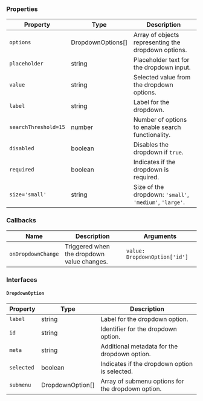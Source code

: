 ### Properties

| Property             | Type              | Description                                             |
| -------------------- | ----------------- | ------------------------------------------------------- |
| `options`            | DropdownOptions[] | Array of objects representing the dropdown options.     |
| `placeholder`        | string            | Placeholder text for the dropdown input.                |
| `value`              | string            | Selected value from the dropdown options.               |
| `label`              | string            | Label for the dropdown.                                 |
| `searchThreshold=15` | number            | Number of options to enable search functionality.       |
| `disabled`           | boolean           | Disables the dropdown if `true`.                        |
| `required`           | boolean           | Indicates if the dropdown is required.                  |
| `size='small'`       | string            | Size of the dropdown: `'small'`, `'medium'`, `'large'`. |

### Callbacks

| Name               | Description                                | Arguments                      |
| ------------------ | ------------------------------------------ | ------------------------------ |
| `onDropdownChange` | Triggered when the dropdown value changes. | `value: DropdownOption['id'] ` |

### Interfaces

#### `DropdownOption`

| Property   | Type             | Description                                       |
| ---------- | ---------------- | ------------------------------------------------- |
| `label`    | string           | Label for the dropdown option.                    |
| `id`       | string           | Identifier for the dropdown option.               |
| `meta`     | string           | Additional metadata for the dropdown option.      |
| `selected` | boolean          | Indicates if the dropdown option is selected.     |
| `submenu`  | DropdownOption[] | Array of submenu options for the dropdown option. |
